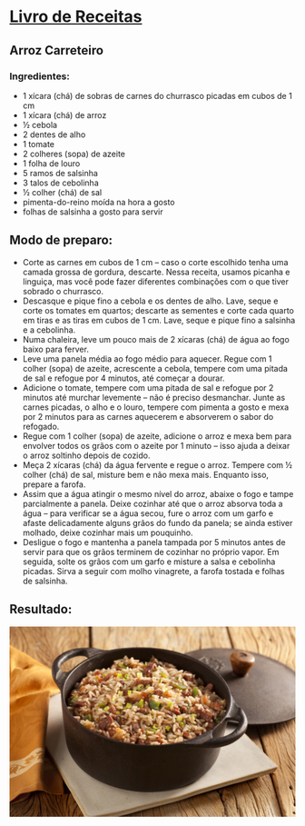 # [Livro de Receitas](../README.md)

## Arroz Carreteiro

### Ingredientes:

- 1 xícara (chá) de sobras de carnes do churrasco picadas em cubos de 1 cm
- 1 xícara (chá) de arroz
- ½ cebola
- 2 dentes de alho
- 1 tomate
- 2 colheres (sopa) de azeite
- 1 folha de louro
- 5 ramos de salsinha
- 3 talos de cebolinha
- ½ colher (chá) de sal
- pimenta-do-reino moída na hora a gosto
- folhas de salsinha a gosto para servir

## Modo de preparo:

- Corte as carnes em cubos de 1 cm – caso o corte escolhido tenha uma camada grossa de gordura, descarte. Nessa receita, usamos picanha e linguiça, mas você pode fazer diferentes combinações com o que tiver sobrado o churrasco.
- Descasque e pique fino a cebola e os dentes de alho. Lave, seque e corte os tomates em quartos; descarte as sementes e corte cada quarto em tiras e as tiras em cubos de 1 cm. Lave, seque e pique fino a salsinha e a cebolinha.
- Numa chaleira, leve um pouco mais de 2 xícaras (chá) de água ao fogo baixo para ferver.
- Leve uma panela média ao fogo médio para aquecer. Regue com 1 colher (sopa) de azeite, acrescente a cebola, tempere com uma pitada de sal e refogue por 4 minutos, até começar a dourar.
- Adicione o tomate, tempere com uma pitada de sal e refogue por 2 minutos até murchar levemente – não é preciso desmanchar. Junte as carnes picadas, o alho e o louro, tempere com pimenta a gosto e mexa por 2 minutos para as carnes aquecerem e absorverem o sabor do refogado.
- Regue com 1 colher (sopa) de azeite, adicione o arroz e mexa bem para envolver todos os grãos com o azeite por 1 minuto – isso ajuda a deixar o arroz soltinho depois de cozido.
- Meça 2 xícaras (chá) da água fervente e regue o arroz. Tempere com ½ colher (chá) de sal, misture bem e não mexa mais. Enquanto isso, prepare a farofa.
- Assim que a água atingir o mesmo nível do arroz, abaixe o fogo e tampe parcialmente a panela. Deixe cozinhar até que o arroz absorva toda a água – para verificar se a água secou, fure o arroz com um garfo e afaste delicadamente alguns grãos do fundo da panela; se ainda estiver molhado, deixe cozinhar mais um pouquinho.
- Desligue o fogo e mantenha a panela tampada por 5 minutos antes de servir para que os grãos terminem de cozinhar no próprio vapor. Em seguida, solte os grãos com um garfo e misture a salsa e cebolinha picadas. Sirva a seguir com molho vinagrete, a farofa tostada e folhas de salsinha.

## Resultado:

![Arroz Carreteiro](../img/arroz-carreteiro.jpg)